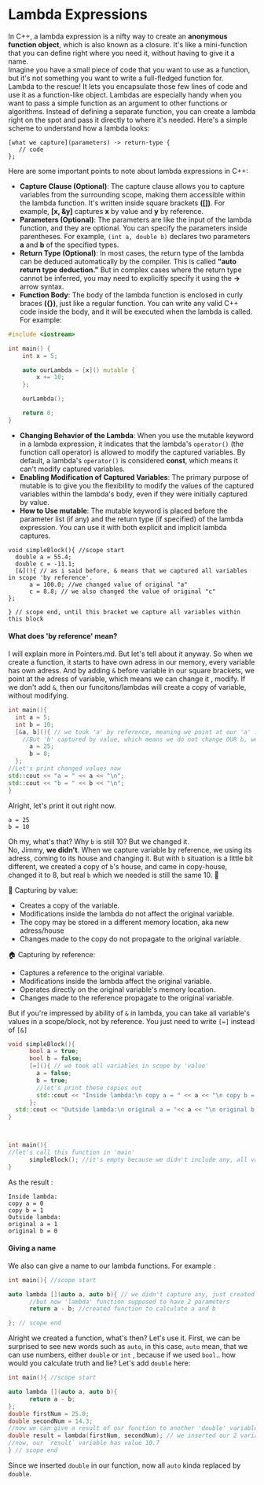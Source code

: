 # Lambda Expressions 
In C++, a lambda expression is a nifty way to create an **anonymous function object**, which is also known as a closure. 
It's like a mini-function that you can define right where you need it, without having to give it a name.
<br>Imagine you have a small piece of code that you want to use as a function, but it's not something you want to write a full-fledged function for.</br>
Lambda to the rescue! It lets you encapsulate those few lines of code and use it as a function-like object.
Lambdas are especially handy when you want to pass a simple function as an argument to other functions or algorithms. Instead of defining a separate function, you can create a lambda right on the spot and pass it directly to where it's needed.
Here's a simple scheme to understand how a lambda looks:
```
[what we capture](parameters) -> return-type {
   // code
};
```
Here are some important points to note about lambda expressions in C++:

- **Capture Clause (Optional)**: The capture clause allows you to capture variables from the surrounding scope, making them accessible within the lambda function. It's written inside square brackets **([])**.
 For example, **[x, &y]** captures **x** by value and **y** by reference.
- **Parameters (Optional)**: The parameters are like the input of the lambda function, and they are optional. You can specify the parameters inside parentheses.
For example, ```(int a, double b)``` declares two parameters **a** and **b** of the specified types.
- **Return Type (Optional)**: In most cases, the return type of the lambda can be deduced automatically by the compiler. This is called **"auto return type deduction."**
But in complex cases where the return type cannot be inferred, you may need to explicitly specify it using the **->** arrow syntax.
- **Function Body**: The body of the lambda function is enclosed in curly braces **({})**, just like a regular function. You can write any valid C++ code inside the body, and it will be executed when the lambda is called.
For example:
```c++
#include <iostream>

int main() {
    int x = 5;

    auto ourLambda = [x]() mutable {
        x += 10;
    };

    ourLambda();

    return 0;
}

```
- **Changing Behavior of the Lambda**: When you use the mutable keyword in a lambda expression, it indicates that the lambda's ```operator()``` (the function call operator) is allowed to modify the captured variables. 
By default, a lambda's ```operator()``` is considered **const**, which means it can't modify captured variables.
- **Enabling Modification of Captured Variables**: The primary purpose of mutable is to give you the flexibility to modify the values of the captured variables within the lambda's body, even if they were initially captured by value.
- **How to Use mutable**: The mutable keyword is placed before the parameter list (if any) and the return type (if specified) of the lambda expression. You can use it with both explicit and implicit lambda captures.
```
void simpleBlock(){ //scope start
  double a = 55.4;
  double c = -11.1;
  [&](){ // as i said before, & means that we captured all variables in scope 'by reference'.
      a = 100.0; //we changed value of original "a"
      c = 8.8; // we also changed the value of original "c"
};

} // scope end, until this bracket we capture all variables within this block

```
#### What does 'by reference' mean?
I will explain more in Pointers.md. But let's tell about it anyway. So when we create a function, it starts to have own adress in our memory, every variable has own adress. 
And by adding ```&``` before variable in our square brackets, we point at the adress of variable, which means we can change it , modify. If we don't add ```&```, then our funcitons/lambdas will create a copy of variable, without modifying.
```c++
int main(){
  int a = 5;
  int b = 10;
  [&a, b](){ // we took 'a' by reference, meaning we point at our 'a' in block and using this right now. 
    //But 'b' captured by value, which means we do not change OUR b, we just created a copy.
      a = 25;
      b = 8;
  };
//Let's print changed values now
std::cout << "a = " << a << "\n";
std::cout << "b = " << b << "\n";
}
```
 Alright, let's print it out right now.

```
a = 25
b = 10
```

Oh my, what's that? Why ```b``` is still 10? But we changed it.
<br>No, Jimmy, **we didn't**. When we capture variable by reference, we  using its adress, coming to its house and changing it. But with ```b``` situation
is a little bit different, we created a copy of ```b```'s house, and came in copy-house, changed it to 8, but real ```b``` which we needed is still the same 10. 🥷</br>

🤔 Capturing by value:
- Creates a copy of the variable.
- Modifications inside the lambda do not affect the original variable.
- The copy may be stored in a different memory location, aka new adress/house
- Changes made to the copy do not propagate to the original variable.

🏠 Capturing by reference:
- Captures a reference to the original variable.
- Modifications inside the lambda affect the original variable.
- Operates directly on the original variable's memory location.
- Changes made to the reference propagate to the original variable.

But if you're impressed by ability of ```&``` in lambda, you can take all variable's values in a scope/block, not by reference. You just need to write ```[=]```
instead of ```[&]```
```c++
void simpleBlock(){
      bool a = true;
      bool b = false;
      [=](){ // we took all variables in scope by 'value'
        a = false;
        b = true;
        //let's print these copies out
        std::cout << "Inside lambda:\n copy a = " << a << "\n copy b = " << b << "\n";
      };
  std::cout << "Outside lambda:\n original a = "<< a << "\n original b = " << b;
}



int main(){
//let's call this function in 'main'
      simpleBlock(); //it's empty because we didn't include any, all variables created in function/block itself
}
```
As the result : 
```
Inside lambda:
copy a = 0
copy b = 1
Outside lambda:
original a = 1
original b = 0
```
#### Giving a name
We also can give a name to our lambda functions. For example : 
```c++
int main(){ //scope start

auto lambda [](auto a, auto b){ // we didn't capture any, just created a function in our 'main'
      //but now 'lambda' function supposed to have 2 parameters
      return a - b; //created function to calculate a and b

}; // scope end
```
Alright we created a function, what's then? Let's use it. First, we can be surprised to see new words such as ```auto```, in this case, ```auto``` mean, that we can use numbers,
either ```double``` or ```int``` , because if we used ```bool```.. how would you calculate truth and lie?  Let's add ```double``` here:
```c++
int main(){ //scope start

auto lambda [](auto a, auto b){ 
      return a - b;
};
double firstNum = 25.0;
double secondNum = 14.3;
//now we can give a result of our function to another 'double' variable
double result = lambda(firstNum, secondNum); // we inserted our 2 variables in function, to calculate.
//now, our `result` variable has value 10.7
} // scope end
```
Since we inserted ```double```  in our function, now all ```auto``` kinda replaced by ```double```.
